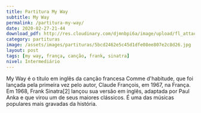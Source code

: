 ```yaml
---
title: Partitura My Way  
subtitle: My Way
permalink: /partitura-my-way/
date: 2020-02-27-21-44
download_pdf: http://res.cloudinary.com/djmnbpi6a/image/upload/fl_attachment/v1/sheetmusic/_showbiz-mus-br.pdf
category: partituras
image: /assets/images/partituras/5bcd2462e5c45d1dfe08ee807e2c8d26.jpg
layout: post
tags: [my way, frança, canção, frank, sinatra]
nivel: Intermediário
---
```

My Way é o título em inglês da canção francesa Comme d'habitude, que foi lançada pela primeira vez pelo autor, Claude François, em 1967, na França. Em 1968, Frank Sinatra[2] lançou sua versão em inglês, adaptada por Paul Anka e que virou um de seus maiores clássicos. É uma das músicas populares mais gravadas da história.

 
